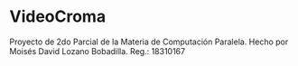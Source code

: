 # VideoCroma

Proyecto de 2do Parcial de la Materia de Computación Paralela. Hecho por Moisés David Lozano Bobadilla. Reg.: 18310167
